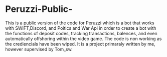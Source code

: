 # Peruzzi-Public-
This is a public version of the code for Peruzzi which is a bot that works with SWIFT,Discord, and Poitics and War Api in order to create a bot with the functions of deposit codes, tracking transactions, balences, and even automatically offshoring within the video game. The code is non working as the crediencials have been wiped. It is a project primaraly written by me, however supervised by Tom_sw.
